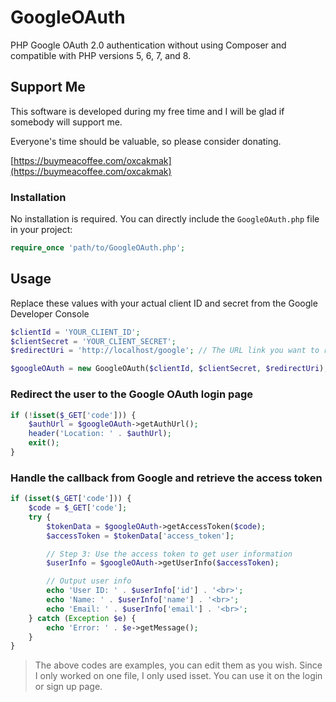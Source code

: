 # GoogleOAuth
PHP Google OAuth 2.0 authentication without using Composer and compatible with PHP versions 5, 6, 7, and 8.

## Support Me

This software is developed during my free time and I will be glad if somebody will support me.

Everyone's time should be valuable, so please consider donating.

[https://buymeacoffee.com/oxcakmak](https://buymeacoffee.com/oxcakmak)

### Installation
No installation is required. You can directly include the `GoogleOAuth.php` file in your project:
```php
require_once 'path/to/GoogleOAuth.php';
```

## Usage
Replace these values with your actual client ID and secret from the Google Developer Console
```php
$clientId = 'YOUR_CLIENT_ID';
$clientSecret = 'YOUR_CLIENT_SECRET';
$redirectUri = 'http://localhost/google'; // The URL link you want to return to (such as the My Account page)

$googleOAuth = new GoogleOAuth($clientId, $clientSecret, $redirectUri);
```

### Redirect the user to the Google OAuth login page
```php
if (!isset($_GET['code'])) {
    $authUrl = $googleOAuth->getAuthUrl();
    header('Location: ' . $authUrl);
    exit();
}
```

### Handle the callback from Google and retrieve the access token
```php
if (isset($_GET['code'])) {
    $code = $_GET['code'];
    try {
        $tokenData = $googleOAuth->getAccessToken($code);
        $accessToken = $tokenData['access_token'];

        // Step 3: Use the access token to get user information
        $userInfo = $googleOAuth->getUserInfo($accessToken);

        // Output user info
        echo 'User ID: ' . $userInfo['id'] . '<br>';
        echo 'Name: ' . $userInfo['name'] . '<br>';
        echo 'Email: ' . $userInfo['email'] . '<br>';
    } catch (Exception $e) {
        echo 'Error: ' . $e->getMessage();
    }
}
```

> The above codes are examples, you can edit them as you wish. Since I only worked on one file, I only used isset. You can use it on the login or sign up page.
